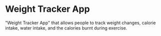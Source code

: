 # Weight Tracker App
"Weight Tracker App" that allows people to track weight changes, calorie intake, water intake, and the calories burnt during exercise.
